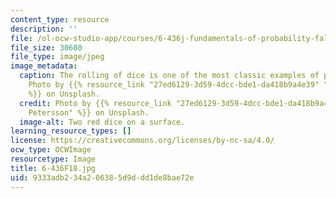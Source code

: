 ```yaml
---
content_type: resource
description: ''
file: /ol-ocw-studio-app/courses/6-436j-fundamentals-of-probability-fall-2018/9333adb234a206385d9ddd1de8bae72e_6-436F18.jpg
file_size: 30680
file_type: image/jpeg
image_metadata:
  caption: The rolling of dice is one of the most classic examples of probability.
    Photo by {{% resource_link "27ed6129-3d59-4dcc-bde1-da418b9a4e39" "Jonathan Petersson"
    %}} on Unsplash.
  credit: Photo by {{% resource_link "27ed6129-3d59-4dcc-bde1-da418b9a4e39" "Jonathan
    Petersson" %}} on Unsplash.
  image-alt: Two red dice on a surface.
learning_resource_types: []
license: https://creativecommons.org/licenses/by-nc-sa/4.0/
ocw_type: OCWImage
resourcetype: Image
title: 6-436F18.jpg
uid: 9333adb2-34a2-0638-5d9d-dd1de8bae72e
---
```

